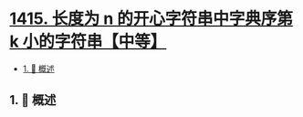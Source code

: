 # [1415. 长度为 n 的开心字符串中字典序第 k 小的字符串【中等】](https://github.com/tnotesjs/TNotes.leetcode/tree/main/notes/1415.%20%E9%95%BF%E5%BA%A6%E4%B8%BA%20n%20%E7%9A%84%E5%BC%80%E5%BF%83%E5%AD%97%E7%AC%A6%E4%B8%B2%E4%B8%AD%E5%AD%97%E5%85%B8%E5%BA%8F%E7%AC%AC%20k%20%E5%B0%8F%E7%9A%84%E5%AD%97%E7%AC%A6%E4%B8%B2%E3%80%90%E4%B8%AD%E7%AD%89%E3%80%91)

<!-- region:toc -->

- [1. 📝 概述](#1--概述)

<!-- endregion:toc -->

## 1. 📝 概述

